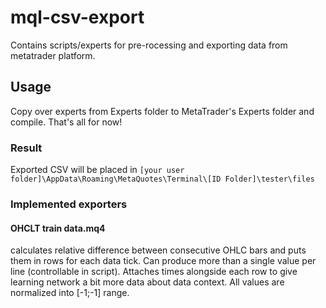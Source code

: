 # mql-csv-export
Contains scripts/experts for pre-rocessing and exporting data from metatrader platform.

## Usage

Copy over experts from Experts folder to MetaTrader's Experts folder and compile. That's all for now!

### Result

Exported CSV will be placed in `[your user folder]\AppData\Roaming\MetaQuotes\Terminal\[ID Folder]\tester\files`


### Implemented exporters

#### OHCLT train data.mq4

calculates relative difference between consecutive OHLC bars and puts them in rows for each data tick.
Can produce more than a single value per line (controllable in script).
Attaches times alongside each row to give learning network a bit more data about data context.
All values are normalized into [-1;-1] range.